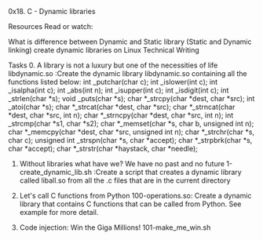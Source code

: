 0x18. C - Dynamic libraries

Resources
Read or watch:

What is difference between Dynamic and Static library (Static and Dynamic linking)
create dynamic libraries on Linux
Technical Writing

Tasks
0. A library is not a luxury but one of the necessities of life
libdynamic.so :Create the dynamic library libdynamic.so containing all the functions listed below:
int _putchar(char c);
int _islower(int c);
int _isalpha(int c);
int _abs(int n);
int _isupper(int c);
int _isdigit(int c);
int _strlen(char *s);
void _puts(char *s);
char *_strcpy(char *dest, char *src);
int _atoi(char *s);
char *_strcat(char *dest, char *src);
char *_strncat(char *dest, char *src, int n);
char *_strncpy(char *dest, char *src, int n);
int _strcmp(char *s1, char *s2);
char *_memset(char *s, char b, unsigned int n);
char *_memcpy(char *dest, char *src, unsigned int n);
char *_strchr(char *s, char c);
unsigned int _strspn(char *s, char *accept);
char *_strpbrk(char *s, char *accept);
char *_strstr(char *haystack, char *needle);

1. Without libraries what have we? We have no past and no future
1-create_dynamic_lib.sh :Create a script that creates a dynamic library called liball.so from all the .c files that are in the current directory

2. Let's call C functions from Python
100-operations.so: Create a dynamic library that contains C functions that can be called from Python. See example for more detail.

3. Code injection: Win the Giga Millions!
101-make_me_win.sh
